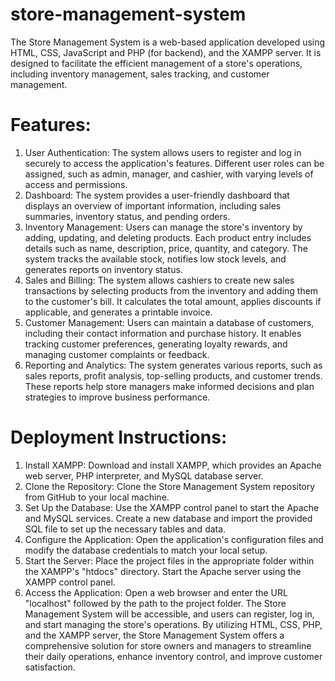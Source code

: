 # store-management-system
The Store Management System is a web-based application developed using HTML, CSS, JavaScript and PHP (for backend), and the XAMPP server. It is designed to facilitate the efficient management of a store's operations, including inventory management, sales tracking, and customer management.

# Features:
1.	User Authentication: The system allows users to register and log in securely to access the application's features. Different user roles can be assigned, such as admin, manager, and cashier, with varying levels of access and permissions.
2.	Dashboard: The system provides a user-friendly dashboard that displays an overview of important information, including sales summaries, inventory status, and pending orders.
3.	Inventory Management: Users can manage the store's inventory by adding, updating, and deleting products. Each product entry includes details such as name, description, price, quantity, and category. The system tracks the available stock, notifies low stock levels, and generates reports on inventory status.
4.	Sales and Billing: The system allows cashiers to create new sales transactions by selecting products from the inventory and adding them to the customer's bill. It calculates the total amount, applies discounts if applicable, and generates a printable invoice.
5.	Customer Management: Users can maintain a database of customers, including their contact information and purchase history. It enables tracking customer preferences, generating loyalty rewards, and managing customer complaints or feedback.
6.	Reporting and Analytics: The system generates various reports, such as sales reports, profit analysis, top-selling products, and customer trends. These reports help store managers make informed decisions and plan strategies to improve business performance.

# Deployment Instructions:
1.	Install XAMPP: Download and install XAMPP, which provides an Apache web server, PHP interpreter, and MySQL database server.
2.	Clone the Repository: Clone the Store Management System repository from GitHub to your local machine.
3.	Set Up the Database: Use the XAMPP control panel to start the Apache and MySQL services. Create a new database and import the provided SQL file to set up the necessary tables and data.
4.	Configure the Application: Open the application's configuration files and modify the database credentials to match your local setup.
5.	Start the Server: Place the project files in the appropriate folder within the XAMPP's "htdocs" directory. Start the Apache server using the XAMPP control panel.
6.	Access the Application: Open a web browser and enter the URL "localhost" followed by the path to the project folder. The Store Management System will be accessible, and users can register, log in, and start managing the store's operations.
By utilizing HTML, CSS, PHP, and the XAMPP server, the Store Management System offers a comprehensive solution for store owners and managers to streamline their daily operations, enhance inventory control, and improve customer satisfaction.
